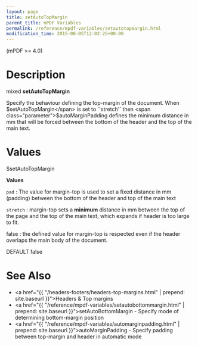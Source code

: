 ```yaml
---
layout: page
title: setAutoTopMargin
parent_title: mPDF Variables
permalink: /reference/mpdf-variables/setautotopmargin.html
modification_time: 2015-08-05T12:02:25+00:00
---
```


(mPDF >= 4.0)

# Description

mixed **setAutoTopMargin**

Specify the behaviour defining the top-margin of the document. When <span class="parameter">$setAutoTopMargin</span> is set to `'stretch'` then <span class="parameter">$autoMarginPadding</span> defines the minimum distance in mm that will be forced between the bottom of the header and the top of the main text.

# Values

<span class="parameter">$setAutoTopMargin</span>

**Values**

`pad`
: The value for margin-top is used to set a fixed distance in mm (padding) between the bottom of the header and top of the main text

`stretch`
: margin-top sets a **minimum** distance in mm between the top of the page and the top of the main text, which expands if header is too large to fit.

<span class="smallblock">false</span>
: the defined value for margin-top is respected even if the header overlaps the main body of the document.

<span class="smallblock">DEFAULT</span> <span class="smallblock">false</span>

# See Also

* <a href="{{ "/headers-footers/headers-top-margins.html" | prepend: site.baseurl }}">Headers & Top margins </a>
* <a href="{{ "/reference/mpdf-variables/setautobottommargin.html" | prepend: site.baseurl }}">setAutoBottomMargin</a> - Specify mode of determining bottom-margin position
* <a href="{{ "/reference/mpdf-variables/automarginpadding.html" | prepend: site.baseurl }}">autoMarginPadding</a> - Specify padding between top-margin and header in automatic mode

